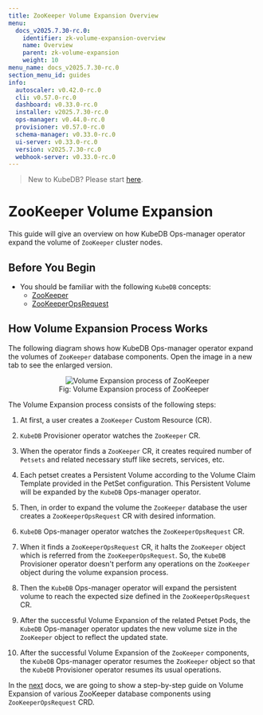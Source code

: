 ```yaml
---
title: ZooKeeper Volume Expansion Overview
menu:
  docs_v2025.7.30-rc.0:
    identifier: zk-volume-expansion-overview
    name: Overview
    parent: zk-volume-expansion
    weight: 10
menu_name: docs_v2025.7.30-rc.0
section_menu_id: guides
info:
  autoscaler: v0.42.0-rc.0
  cli: v0.57.0-rc.0
  dashboard: v0.33.0-rc.0
  installer: v2025.7.30-rc.0
  ops-manager: v0.44.0-rc.0
  provisioner: v0.57.0-rc.0
  schema-manager: v0.33.0-rc.0
  ui-server: v0.33.0-rc.0
  version: v2025.7.30-rc.0
  webhook-server: v0.33.0-rc.0
---
```


> New to KubeDB? Please start [here](/docs/v2025.7.30-rc.0/README).

# ZooKeeper Volume Expansion

This guide will give an overview on how KubeDB Ops-manager operator expand the volume of `ZooKeeper` cluster nodes.

## Before You Begin

- You should be familiar with the following `KubeDB` concepts:
    - [ZooKeeper](/docs/v2025.7.30-rc.0/guides/zookeeper/concepts/zookeeper)
    - [ZooKeeperOpsRequest](/docs/v2025.7.30-rc.0/guides/zookeeper/concepts/opsrequest)

## How Volume Expansion Process Works

The following diagram shows how KubeDB Ops-manager operator expand the volumes of `ZooKeeper` database components. Open the image in a new tab to see the enlarged version.

<figure align="center">
  <img alt="Volume Expansion process of ZooKeeper" src="/docs/v2025.7.30-rc.0/images/day-2-operation/zookeeper/zk-volume-expansion.svg">
<figcaption align="center">Fig: Volume Expansion process of ZooKeeper</figcaption>
</figure>

The Volume Expansion process consists of the following steps:

1. At first, a user creates a `ZooKeeper` Custom Resource (CR).

2. `KubeDB` Provisioner  operator watches the `ZooKeeper` CR.

3. When the operator finds a `ZooKeeper` CR, it creates required number of `Petsets` and related necessary stuff like secrets, services, etc.

4. Each petset creates a Persistent Volume according to the Volume Claim Template provided in the PetSet configuration. This Persistent Volume will be expanded by the `KubeDB` Ops-manager operator.

5. Then, in order to expand the volume the `ZooKeeper` database the user creates a `ZooKeeperOpsRequest` CR with desired information.

6. `KubeDB` Ops-manager operator watches the `ZooKeeperOpsRequest` CR.

7. When it finds a `ZooKeeperOpsRequest` CR, it halts the `ZooKeeper` object which is referred from the `ZooKeeperOpsRequest`. So, the `KubeDB` Provisioner  operator doesn't perform any operations on the `ZooKeeper` object during the volume expansion process.

8. Then the `KubeDB` Ops-manager operator will expand the persistent volume to reach the expected size defined in the `ZooKeeperOpsRequest` CR.

9. After the successful Volume Expansion of the related Petset Pods, the `KubeDB` Ops-manager operator updates the new volume size in the `ZooKeeper` object to reflect the updated state.

10. After the successful Volume Expansion of the `ZooKeeper` components, the `KubeDB` Ops-manager operator resumes the `ZooKeeper` object so that the `KubeDB` Provisioner  operator resumes its usual operations.

In the [next](/docs/v2025.7.30-rc.0/guides/zookeeper/volume-expansion/volume-expansion) docs, we are going to show a step-by-step guide on Volume Expansion of various ZooKeeper database components using `ZooKeeperOpsRequest` CRD.
